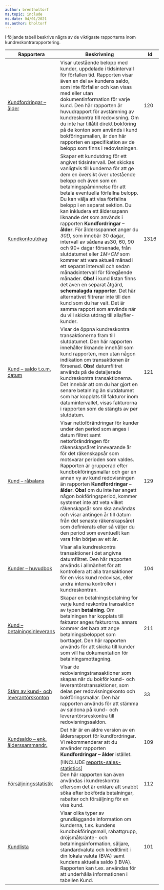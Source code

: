 ```yaml
---
author: brentholtorf
ms.topic: include
ms.date: 04/01/2021
ms.author: bholtorf
---
```


I följande tabell beskrivs några av de viktigaste rapporterna inom kundreskontrarapportering.

| Rapportera | Beskrivning | Id | 
|--|--|--|
| [Kundfordringar – ålder](https://businesscentral.dynamics.com?report=120) | Visar utestående belopp med kunder, uppdelade i tidsintervall för förfallen tid. Rapporten visar även en del av kundens saldo, som inte förfaller och kan visas med eller utan dokumentinformation för varje kund. Den här rapporten är huvudrapport för avstämning av kundreskontra till redovisning. Om du inte har tillåtit direkt bokföring på de konton som används i kund bokföringsmallen, är den här rapporten en specifikation av de belopp som finns i redovisningen. | 120 |
| [Kundkontoutdrag](https://businesscentral.dynamics.com?report=1316) | Skapar ett kundutdrag för ett angivet tidsintervall. Det skickas vanligtvis till kunderna för att ge dem en översikt över utestående belopp och även som en betalningspåminnelse för att betala eventuella förfallna belopp. Du kan välja att visa förfallna belopp i en separat sektion. Du kan inkludera ett åldersspann liknande det som används i rapporten **Kundfordringar – ålder**. För åldersspannet anger du *30D*, som innebär 30 dagar, intervall av sådana as30, 60, 90 och 90+ dagar försenade, från slutdatumet eller *1M+CM* som kommer att vara aktuell månad i ett separat intervall och sedan månadsintervall för föregående månader. **Obs!** i kund listan finns det även en separat åtgärd, **schemalagda rapporter**. Det här alternativet filtrerar inte till den kund som du har valt. Det är samma rapport som används när du vill skicka utdrag till alla/fler-kunder. | 1316 |
| [Kund – saldo t.o.m. datum](https://businesscentral.dynamics.com?report=121) | Visar de öppna kundreskontra transaktionerna fram till slutdatumet. Den här rapporten innehåller liknande innehåll som kund rapporten, men utan någon indikation om transaktionen är försenad. **Obs!** datumfiltret används på de detaljerade kundreskontra transaktionerna. Det innebär att om du har gjort en senare betalning än slutdatumet som har kopplats till fakturor inom datumintervallet, visas fakturorna i rapporten som de stängts av per slutdatum. | 121 | 
| [Kund – råbalans](https://businesscentral.dynamics.com?report=129) | Visar nettoförändringar för kunder under den period som anges i datum filtret samt nettoförändringen för räkenskapsåret innevarande år för det räkenskapsår som motsvarar perioden som valdes. Rapporten är grupperad efter kundbokföringsmallar och ger en annan vy av kund redovisningen än rapporten **Kundfordringar – ålder**. **Obs!** om du inte har angett någon bokföringsperiod, kommer systemet inte att veta vilket räkenskapsår som ska användas och visar antingen år till datum från det senaste räkenskapsåret som definierats eller så väljer du den period som eventuellt kan vara från början av ett år.| 129 |
| [Kunder – huvudbok](https://businesscentral.dynamics.com?report=104) | Visar alla kundreskontra transaktioner i det angivna datumfiltret. Den här rapporten används i allmänhet för att kontrollera att alla transaktioner för en viss kund redovisas, eller andra interna kontroller i kundreskontran. | 104 |
| [Kund – betalningsinleverans](https://businesscentral.dynamics.com?report=211) | Skapar en betalningsbetalning för varje kund reskontra transaktion av typen **betalning**. Om betalningen har kopplats till fakturor anges fakturorna. annars kommer det bara att ange betalningsbeloppet som borttaget. Den här rapporten används för att skicka till kunder som vill ha dokumentation för betalningsmottagning.| 211 |
| [Stäm av kund- och leverantörskonton](https://businesscentral.dynamics.com?report=33) | Visar de redovisningstransaktioner som skapas när du bokför kund- och leverantörstransaktioner, som delas per redovisningskonto och bokföringsmallar. Den här rapporten används för att stämma av saldona på kund- och leverantörsreskontra till redovisningssaldon. | 33 |
| [Kundsaldo – enk. ålderssammandr.](https://businesscentral.dynamics.com?report=109)| Det här är en äldre version av en åldersrapport för kundfordringar. Vi rekommenderar att du använder rapporten **Kundfordringar – ålder** istället. | 109 |
| [Försäljningsstatistik](https://businesscentral.dynamics.com?report=112) | [!INCLUDE [reports-sales-statistics](reports-sales-statistics.md)]<br>Den här rapporten kan även användas i kundreskontra eftersom det är enklare att snabbt söka efter bokförda betalningar, rabatter och försäljning för en viss kund.| 112 |
| [Kundlista](https://businesscentral.dynamics.com?report=101) | Visar olika typer av grundläggande information om kunderna, t.ex. kundens kundbokföringsmall, rabattgrupp, dröjsmålsränte- och betalningsinformation, säljare, standardvaluta och kreditlimit i din lokala valuta (BVA) samt kundens aktuella saldo (i BVA). Rapporten kan t.ex. användas för att underhålla informationen i tabellen Kund.| 101 |